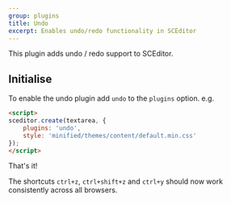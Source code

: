 ```yaml
---
group: plugins
title: Undo
excerpt: Enables undo/redo functionality in SCEditor
---
```

This plugin adds undo / redo support to SCEditor.


## Initialise <a id="initialise"></a>

To enable the undo plugin add `undo` to the `plugins` option. e.g.

```html
<script>
sceditor.create(textarea, {
	plugins: 'undo',
	style: 'minified/themes/content/default.min.css'
});
</script>
```

That's it!

The shortcuts `ctrl+z`, `ctrl+shift+z` and `ctrl+y` should now work consistently
across all browsers.
